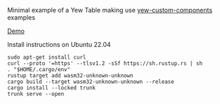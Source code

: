 Minimal example of a Yew Table making use [yew-custom-components](https://github.com/aknarts/yew-custom-components) examples


[Demo](https://shimwell.github.io/example_yew_rust_table/)

Install instructions on Ubuntu 22.04
```
sudo apt-get install curl
curl --proto '=https' --tlsv1.2 -sSf https://sh.rustup.rs | sh
. "$HOME/.cargo/env"
rustup target add wasm32-unknown-unknown
cargo build --target wasm32-unknown-unknown --release
cargo install --locked trunk
trunk serve --open
```
